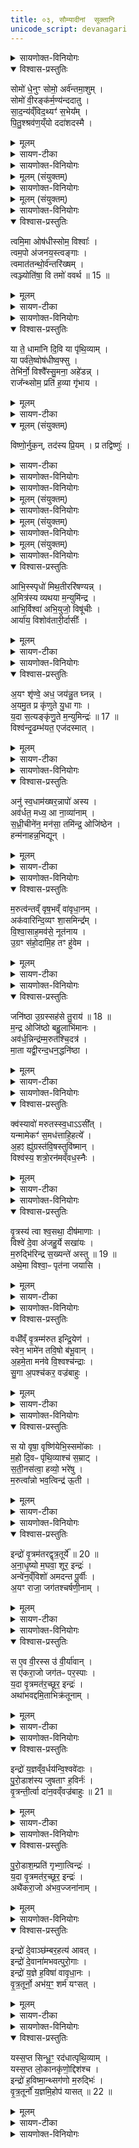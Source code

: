 ```yaml
---
title: ०३, सौम्यादीनां  सूक्तानि
unicode_script: devanagari
---
```


<details><summary>सायणोक्त-विनियोगः</summary>

(SB) 1द्वितीये वशादीनां पशूनां सूक्तान्यभिहितानि । तृतीये सौम्यादीनां सूक्तान्युच्यन्ते । तत्र 'आग्रेयं कृष्णग्रीवमालभेत सौम्यं बभ्रुं ज्योगामयावी' इत्येतस्य पशोः सूक्ते वपायाः पुरोनुवाक्यामाह - 
</details>


<details open><summary>विश्वास-प्रस्तुतिः</summary>

सोमो॑ धे॒नुꣳ सोमो॒ अर्व॑न्तमा॒शुम् ।  
सोमो॑ वी॒रङ्क॑र्म॒ण्य॑न्ददातु ।  
सा॒द॒न्य॑व्ँविद॒थ्यꣳ॑ स॒भेय᳚म् ।  
पि॒तु॒श्श्रव॑ण॒य्ँयो ददा॑शदस्मै ।  
</details>

<details><summary>मूलम्</summary>

सोमो॑ धे॒नुꣳ सोमो॒ अर्व॑न्तमा॒शुम् ।  
सोमो॑ वी॒रङ्क॑र्म॒ण्य॑न्ददातु ।  
सा॒द॒न्य॑व्ँविद॒थ्यꣳ॑ स॒भेय᳚म् ।  
पि॒तु॒श्श्रव॑ण॒य्ँयो ददा॑शदस्मै ।  
</details>

<details><summary>सायण-टीका</summary>

योऽयं सोमो देवः सोऽयमस्मै यजमानाय धेनुं ददातु । तथा स सोमः आशुं शीघ्रगामिनमर्वन्तमश्वं ददातु । तथा स सोमः कर्मण्यं श्रौतस्मार्तकर्मयोग्यं वीरं पुत्रं ददातु । कीदृशं वीरं? सदनं गृहं तत्र साधुः सादन्यस्तं गृहनिर्वाहकमित्यर्थः । विदथे यज्ञे कुशलं विदथ्यम् । सभायां साधुः सभेयस्तं सभेयम् । स्वकीयस्य पितुः श्रवणं कीर्तिः संपाद्यते येन सोऽयं पितुःश्रवणस्तम् । यो यजमानः सोमाय देवाय ददाशत् चरु पुरोडाशादिकं ददाति । अस्मै यजमानायेति पूर्वत्रान्वयः ॥
</details>

<details><summary>सायणोक्त-विनियोगः</summary>

2अथ वपाया याज्यायाः पुरोडाशस्य पुरोनुवाक्यायाश्च प्रतीके दर्शयति - 'अषाढं युत्सु पृतनासु' इति वपाया याज्या । 'त्वꣳ सोम क्रतुभिः' इति पुरोडाशस्य पुरोनुवाक्या । एतच्चोभयं 'जुष्टी नरः' इत्यत्र व्याख्यातम् ॥
</details>

<details><summary>मूलम् (संयुक्तम्)</summary>

अषा॑ढय्ँ यु॒थ्सु त्वꣳ सो॑म॒ क्रतु॑भिः ।  
</details>

<details><summary>सायणोक्त-विनियोगः</summary>

3अथ पुरोडाशस्य याज्यायाः प्रतीकं दर्शयति । सा च 'अग्नेरातिथ्यमसि' इत्यत्र व्याख्याता ।
</details>


<details><summary>मूलम् (संयुक्तम्)</summary>

या ते॒ धामा॑नि ह॒विषा॒ यज॑न्ति ।
</details>

<details><summary>सायणोक्त-विनियोगः</summary>

अथ हविषः पुरोनुवाक्यामाह - 
</details>

<details open><summary>विश्वास-प्रस्तुतिः</summary>

त्वमि॒मा ओष॑धीस्सोम॒ विश्वाः᳚ ।  
त्वम॒पो अ॑जनय॒स्त्वङ्गाः ।   
त्वमात॑तन्थो॒र्व॑न्तरि॑ख्षम् ।  
त्वञ्ज्योति॑षा॒ वि तमो॑ ववर्थ ॥ 15 ॥  
</details>

<details><summary>मूलम्</summary>

त्वमि॒मा ओष॑धीस्सोम॒ विश्वाः᳚ ।  
त्वम॒पो अ॑जनय॒स्त्वङ्गाः ।   
त्वमात॑तन्थो॒र्व॑न्तरि॑ख्षम् ।  
त्वञ्ज्योति॑षा॒ वि तमो॑ ववर्थ ॥ 15 ॥  
</details>

<details><summary>सायण-टीका</summary>

हे सोम त्वं विश्वा: सर्वा इमा ओषधीः अजनयः उत्पादितवानसि । तथा त्वमपो जलान्यजनयः । तथा त्वं गाः गवादिपशूनजनयः । तथा त्वमुरु विस्तीर्णमन्तरिक्षं आततन्थ विस्तारितवानसि । तथा त्वं ज्योतिषा तेजसा तमोऽन्धकारं ववर्थ निवारितवानसि ॥
</details>


<details><summary>सायणोक्त-विनियोगः</summary>

4अथ हविषो याज्यामाह - 
</details>

<details open><summary>विश्वास-प्रस्तुतिः</summary>

या ते॒ धामा॑नि दि॒वि या पृ॑थि॒व्याम् ।  
या पर्व॑ते॒ष्वोष॑धीष्व॒फ्सु ।    
तेभि॑र्नो॒ विश्वै᳚स्सु॒मना॒ अहे॑डन्न् ।   
राज᳚न्थ्सोम॒ प्रति॑ ह॒व्या गृ॑भाय ।
</details>

<details><summary>मूलम्</summary>

या ते॒ धामा॑नि दि॒वि या पृ॑थि॒व्याम् ।  
या पर्व॑ते॒ष्वोष॑धीष्व॒फ्सु ।    
तेभि॑र्नो॒ विश्वै᳚स्सु॒मना॒ अहे॑डन्न् ।   
राज᳚न्थ्सोम॒ प्रति॑ ह॒व्या गृ॑भाय ।
</details>

<details><summary>सायण-टीका</summary>

हे सोम राजन् ते तव द्युलोके या धामानि यानि स्थानानि सन्ति तथा पृथिव्यां यानि सन्ति पर्वतेष्वोषधीष्वप्सु यानि सन्ति सुमना अस्माभिः सह सौमनस्ययुक्तस्त्वं तेभिर्विश्चैस्तैः सर्वैः स्थानैर्युक्तो नोऽस्मान्प्रति हेडन्क्रोधमकुर्वन् हव्या प्रतिगृभाय हवींषि प्रतिगृहाण ॥
</details>

<details open><summary>मूलम् (संयुक्तम्)</summary>

विष्णो॒र्नुक॒न्, तद॑स्य प्रि॒यम् । प्र तद्विष्णुः॑ ।
</details>

<details><summary>सायण-टीका</summary>

5अथ 'वैष्णवं वामनमालभेत स्पर्धमानः' इत्यस्य पशोः सूक्ते प्रतीकत्रयं दर्शयति - 'विष्णोर्नु कं वीर्याणि' इति वपायाः पुरोनुवाक्या ।
सेयं 'युञ्जते मनः' इत्यत्र व्याख्याता ।
'प्र तद्विष्णुस्तवते' इति पुरोडाशस्य पुरोनुवाक्या । सेयं 'जुष्टो नरः' इत्यत्र व्याख्याता ॥
</details>

<div class="js_include" url="/vedAH_Rk/shAkalam/saMhitA/vishvAsa-prastutiH/01/154/01_viShNornu_kaM.md"  newLevelForH1="5" includeTitle="plain" title="विश्वास-प्रस्तुतिः"> </div>  
<div class="js_include" url="/vedAH_Rk/shAkalam/saMhitA/sarvASh_TIkAH/01/154/01_viShNornu_kaM.md"  newLevelForH1="5" includeTitle="plain" title="विश्वास-प्रस्तुतिः"> </div>  


<div class="js_include" url="/vedAH_Rk/shAkalam/saMhitA/vishvAsa-prastutiH/01/154/02_pra_tadviShNuH.md"  newLevelForH1="5" includeTitle="false"> </div>  

<div class="js_include" url="/vedAH_Rk/shAkalam/saMhitA/sarvASh_TIkAH/01/154/02_pra_tadviShNuH.md"  newLevelForH1="5" includeTitle="false"> </div>  

<details><summary>सायणोक्त-विनियोगः</summary>

6अथ पुरोडाशस्य याज्यामाह - 
</details>

<div class="js_include" url="/vedAH_Rk/shAkalam/saMhitA/vishvAsa-prastutiH/07/099/01_paro_mAtrayA.md"  newLevelForH1="5" includeTitle="false"> </div>  

<div class="js_include" url="/vedAH_Rk/shAkalam/saMhitA/sarvASh_TIkAH/07/099/01_paro_mAtrayA.md"  newLevelForH1="5" includeTitle="false"> </div>  


<details><summary>सायणोक्त-विनियोगः</summary>

7अथ हविषो याज्यानुवाक्ययोः प्रतीके दर्शयति - 'विचक्रमे पृथिवीमेषः' इति पुरोनुवाक्या । 'त्रिर्देवः पृथिवीमेषः' इति याज्या । एतच्चोभयं 'जुष्टो नरः' इत्यत्र व्याख्यातम् ॥
</details>


<details><summary>मूलम् (संयुक्तम्)</summary>

विच॑क्रमे॒, त्रिर्दे॒वः ।
</details>

<div class="js_include" url="/vedAH_Rk/shAkalam/saMhitA/vishvAsa-prastutiH/07/100/04_vi_chakrame.md"  newLevelForH1="5" includeTitle="false"> </div>  
<div class="js_include" url="/vedAH_Rk/shAkalam/saMhitA/sarvASh_TIkAH/07/100/04_vi_chakrame.md"  newLevelForH1="5" includeTitle="false"> </div>  

<div class="js_include" url="/vedAH_Rk/shAkalam/saMhitA/vishvAsa-prastutiH/07/100/03_trirdevaH_pRthivImeSha.md"  newLevelForH1="5" includeTitle="false"> </div>  
<div class="js_include" url="/vedAH_Rk/shAkalam/saMhitA/sarvASh_TIkAH/07/100/03_trirdevaH_pRthivImeSha.md"  newLevelForH1="5" includeTitle="false"> </div>  


<details><summary>सायणोक्त-विनियोगः</summary>

8अथ 'इन्द्राय मन्युमते मनस्वते ललाम प्राशृङ्गमालभेत' इत्यस्य पशोः सूक्ते प्रतीकत्रयं दर्शयति - 'आ ते मह इन्द्र' इति वपायाः पुरोनुवाक्या । 'यो जात एव प्रथमो मनस्वान्' इति याज्या । एतच्चोभयमन्वहमासा इत्यत्र व्याख्यातम् ।
</details>


<details><summary>मूलम् (संयुक्तम्)</summary>

आ ते॑ म॒हो, यो जा॒त ए॒व ।
</details>

<details><summary>सायणोक्त-विनियोगः</summary>

'अभि गोत्राणि सहसा गाहमानः' इहि पुरोडाशस्य पुरोनुवाक्या । सा च 'आशुः शिशानः' इत्यत्र व्याख्याता ॥
</details>


<details><summary>मूलम् (संयुक्तम्)</summary>

अ॒भि गो॒त्राणि॑ ।
</details>

<details><summary>सायणोक्त-विनियोगः</summary>

9अथ पुरोडाशस्य याज्यामाह - 
</details>


<details open><summary>विश्वास-प्रस्तुतिः</summary>

आभि॒स्स्पृधो॑ मिथ॒तीररि॑षण्यन्न् ।  
अ॒मित्र॑स्य व्यथया म॒न्युमि॑न्द्र ।  
आभि॒र्विश्वा॑ अभि॒युजो॒ विषू॑चीः ।  
आर्या॑य॒ विशोव॑तारी॒र्दासीः᳚ ।  
</details>

<details><summary>मूलम्</summary>

आभि॒स्स्पृधो॑ मिथ॒तीररि॑षण्यन्न् ।  
अ॒मित्र॑स्य व्यथया म॒न्युमि॑न्द्र ।  
आभि॒र्विश्वा॑ अभि॒युजो॒ विषू॑चीः ।  
आर्या॑य॒ विशोव॑तारी॒र्दासीः᳚ ।  
</details>

<details><summary>सायण-टीका</summary>

हे इन्द्र, अमित्रस्य अस्मद्वैरिणः मन्युं क्रोधं व्यथय व्यथितं निष्फलं कुरु । अस्मासु क्रुद्धः शत्रुर्यदाऽस्मान् हन्तुं न क्षमते तदा तदीयः क्रोधो निष्कलो भवेत्तथा त्वं कुर्वित्यर्थः । किं कुर्वन्? स्पृधः शत्रूणां स्पर्धमाना अस्मदीयाः सेना मिथतीः त्वां प्रत्यभयं याचमाना आभिरस्मदीयाभिः स्तुतिभिः अरिषण्यन् अहिंसिताः कुर्वन् । अस्मदीयस्तुतिभिस्तुष्टस्त्वमस्मदीयाः सेना यथा न हिंसिता भवन्ति तथा कुर्वित्यर्थः । किंच विश्वा परकीयाः सर्वाः सेना अभियुजः अस्मद्वधमभिलक्ष्य प्रयुज्यमाना विषूचीः नानागतीर्दासीरुपक्षयं प्राप्ता विशः सर्वाः प्रजा अभितुष्टस्सन्नवतारीः विनाशय । यथा अस्मदयिस्तुत्या तुष्टं त्वां प्रत्यभयं याचमानानामस्मत्सेनानां न हिंसां कृतवानसि तथैवास्मदीयस्तुत्या तुष्टस्सन्परकीयसेनां विनाशयेत्यर्थः ॥
</details>

<details><summary>सायणोक्त-विनियोगः</summary>

10अथ हविषः पुरोनुवाक्यामाह - 
</details>


<details open><summary>विश्वास-प्रस्तुतिः</summary>

अ॒यꣳ शृ॑ण्वे॒ अध॒ जय॑न्नु॒त घ्नन्न् ।  
अ॒यमु॒त प्र कृ॑णुते यु॒धा गाः ।  
य॒दा स॒त्यङ्कृ॑णु॒ते म॒न्युमिन्द्रः॑ ॥ 17 ॥  
विश्व॑न्दृ॒ढम्भ॑यत॒ एज॑दस्मात् ।  
</details>

<details><summary>मूलम्</summary>

अ॒यꣳ शृ॑ण्वे॒ अध॒ जय॑न्नु॒त घ्नन्न् ।  
अ॒यमु॒त प्र कृ॑णुते यु॒धा गाः ।  
य॒दा स॒त्यङ्कृ॑णु॒ते म॒न्युमिन्द्रः॑ ॥ 17 ॥  
विश्व॑न्दृ॒ढम्भ॑यत॒ एज॑दस्मात् ।  
</details>

<details><summary>सायण-टीका</summary>

अयमिन्द्वः अध कदाचिज्जयन्वर्तते, उत अथवा घ्नन् वर्तत इत्यहं शृण्वे । अयमर्थः - यदा यदेन्द्रस्य वार्तां शृणोमि तदा तदा जयतीति वा वैरिणं हन्तीति वा शृणोमि । उत अपिच अयमिन्द्रः युधा युद्धेन गाः परकीयाः प्रकृणुते प्रकर्षेण स्वाधीनाः करोति । किंच यदाऽयमिन्द्रः स्वकीयं मन्युं सत्यमवश्यंभाविनं कृणुते करोति तदानीं दृढं क्वचिदेवावस्थितं स्थावरं एजत् कम्पमानं जङ्गमं च विश्वं सर्वं जगदस्मादिन्द्रात् भयते बिभेति । अयमर्थः - परिहासार्थो यः कोपस्तमन्तरेण यदा हृदयपूर्वकं कोपं करोति तदा सर्वं जगद्विभेतीति ।
</details>

<details><summary>सायणोक्त-विनियोगः</summary>

11अथ हविषो याज्यामाह - 
</details>


<details open><summary>विश्वास-प्रस्तुतिः</summary>

अनु॑ स्व॒धाम॑ख्षर॒न्नापो॑ अस्य ।  
अव॑र्धत॒ मध्य॒ आ ना॒व्या॑नाम् ।  
स॒ध्री॒चीने॑न॒ मन॑सा॒ तमि॑न्द्र॒ ओजि॑ष्ठेन ।  
हन्म॑नाहन्न॒भिद्यून् ।  
</details>

<details><summary>मूलम्</summary>

अनु॑ स्व॒धाम॑ख्षर॒न्नापो॑ अस्य ।  
अव॑र्धत॒ मध्य॒ आ ना॒व्या॑नाम् ।  
स॒ध्री॒चीने॑न॒ मन॑सा॒ तमि॑न्द्र॒ ओजि॑ष्ठेन ।  
हन्म॑नाहन्न॒भिद्यून् ।  
</details>

<details><summary>सायण-टीका</summary>

अस्येन्द्रस्य स्वधां हविर्लक्षणमनु आपः वृष्टिलक्षणा अक्षरन् स्रवन्ति । नाव्यानां नावा तरणीयानां नदीनां मध्य आऽवर्धत जलं सर्वतोऽभिवृद्धमभूत् । अयमिन्द्रः ओजिष्ठेनात्यन्तबलयुक्तेन सध्रीचीनेन सह वर्तमानेन मनसा युक्तस्तं प्रसिद्धं मेघमभिद्यून् प्रतिदिनं हन्मना हननसाधनेन स्वायुधेन वज्रेण अहन् ताडयति । अयमर्थः - यदाऽयं स्वेच्छया मेधं भिनत्ति तदा वृष्ट्या नदीपूरणक्षमं जलं वर्धत इति ॥
</details>

<details><summary>सायणोक्त-विनियोगः</summary>

12अथ 'इन्द्राय मरुत्वते पृश्निसक्थमालभेत' इत्यस्य पशोः सूक्ते वपायाः पुरोनुवाक्यामाह -
</details>


<details open><summary>विश्वास-प्रस्तुतिः</summary>

म॒रुत्व॑न्तव्ँ वृष॒भव्ँ वा॑वृधा॒नम् ।  
अक॑वारिन्दि॒व्यꣳ शा॒समिन्द्र᳚म् ।  
वि॒श्वा॒साह॒मव॑से॒ नूत॑नाय ।  
उ॒ग्रꣳ स॑हो॒दामि॒ह तꣳ हु॑वेम ।  
</details>

<details><summary>मूलम्</summary>

म॒रुत्व॑न्तव्ँ वृष॒भव्ँ वा॑वृधा॒नम् ।  
अक॑वारिन्दि॒व्यꣳ शा॒समिन्द्र᳚म् ।  
वि॒श्वा॒साह॒मव॑से॒ नूत॑नाय ।  
उ॒ग्रꣳ स॑हो॒दामि॒ह तꣳ हु॑वेम ।  
</details>

<details><summary>सायण-टीका</summary>

इह कर्मणि तमिन्द्रं हुवेम आह्वयामः । किमर्थं? नूतनाय अवसे अन्यैरकृतपूर्वाय रक्षणाय । कीदृशमिन्द्रं? मरुत्वन्तं मरुद्भिः संयुतम् । वृषभं कामानां वर्षितारम् । वावृधानं अतिशयेन वर्धमानम् । अकवारिं अकुत्सितारिम् । कुत्सितेनातिस्वल्पेन वैरिणा सह स्पर्धा लज्जायै भवति । दिव्यं दिवि भवम् । शासं शासितारम् । विश्वासाहं विश्वस्याभिभवितारम् । उग्रं अनभिभवनीयम् । सहोदां बलप्रदम् ॥
</details>

<details><summary>सायणोक्त-विनियोगः</summary>

13अथ वपाया याज्यामाह - 
</details>


<details open><summary>विश्वास-प्रस्तुतिः</summary>

जनि॑ष्ठा उ॒ग्रस्सह॑से तु॒राय॑ ॥ 18 ॥  
म॒न्द्र ओजि॑ष्ठो बहु॒लाभि॑मानः ।   
अव॑र्ध॒न्निन्द्र॑म्म॒रुत॑श्चि॒दत्र॑ ।  
मा॒ता यद्वी॒रन्द॒धन॒द्धनि॑ष्ठा ।  
</details>

<details><summary>मूलम्</summary>

जनि॑ष्ठा उ॒ग्रस्सह॑से तु॒राय॑ ॥ 18 ॥  
म॒न्द्र ओजि॑ष्ठो बहु॒लाभि॑मानः ।   
अव॑र्ध॒न्निन्द्र॑म्म॒रुत॑श्चि॒दत्र॑ ।  
मा॒ता यद्वी॒रन्द॒धन॒द्धनि॑ष्ठा ।  
</details>

<details><summary>सायण-टीका</summary>

हे इन्द्र त्वमुग्रः परैरप्रधृष्यः जनिष्ठ उत्पन्नोऽसि । किमर्थं? सहसे वैरिबलस्य तुराय हिंसार्थम् । कीदृश इन्द्रः? मन्द्रो हर्षयुक्तः । ओजिष्ठो बलवत्तरः । बहुलाभिमानः प्रभूताहंकारः । मरुतश्चित् मरुतोऽपि बलकर्मणि वृत्रवधादिके इन्द्रमवर्धन् वर्धितवन्तः । किंच धनिष्ठा अतिशयेन धनवती माता अदितिरूपा यद्वीरं यमिन्द्रं शूरं दधनत् धारितवती तमिन्द्रमवर्धन्नित्यन्वयः ॥
</details>

<details><summary>सायणोक्त-विनियोगः</summary>

14अथ पुरोडाशस्य पुरोनुवाक्यामाह - 
</details>


<details open><summary>विश्वास-प्रस्तुतिः</summary>

क्व॑स्यावो॑ मरुतस्स्व॒धाऽऽसी᳚त् ।  
यन्मामेकꣳ॑ स॒मध॑त्ताहि॒हत्ये᳚ ।  
अ॒हꣵ ह्यु॑ग्रस्त॑वि॒षस्तुवि॑ष्मान् ।  
विश्व॑स्य॒ शत्रो॒रन॑मव्ँवध॒स्नैः ।  
</details>

<details><summary>मूलम्</summary>

क्व॑स्यावो॑ मरुतस्स्व॒धाऽऽसी᳚त् ।  
यन्मामेकꣳ॑ स॒मध॑त्ताहि॒हत्ये᳚ ।  
अ॒हꣵ ह्यु॑ग्रस्त॑वि॒षस्तुवि॑ष्मान् ।  
विश्व॑स्य॒ शत्रो॒रन॑मव्ँवध॒स्नैः ।  
</details>

<details><summary>सायण-टीका</summary>

इन्द्रस्य मरुतां च परस्परसंवादोऽयम् । अहिनामकस्यामुरस्य वधे मरुत इन्द्रस्य साहाय्यमकृत्वा पलायिता अतस्तान्प्रतीन्द्रः कुपित एवं ब्रवीति - हे मरुतः यद्यस्मात्काराणादहिहत्ये अहिनामकशत्रोर्वधे मामेकमेव यूयं समधत्त संयोजितवन्तः तदानीं वो युष्माकं स्वधा साऽन्ननिमित्ता शक्तिः क्वासीत् कुत्र गता । अथवा किं मे युष्माभिः, अहं ह्युग्रः अहमेवातितीव्रः तविषः महान् तुविष्मान् बलवान् तादृशस्सन्विश्वस्य सर्वस्यापि शत्रोर्वधस्नैः वधबन्धनैः अनमं वशीकरणे शक्तोऽस्मि ॥
</details>

<details><summary>सायणोक्त-विनियोगः</summary>

15अथ पुरोडाशस्य याज्यामाह - 
</details>


<details open><summary>विश्वास-प्रस्तुतिः</summary>

वृ॒त्रस्य॑ त्वा श्व॒सथा॒ दीष॑माणाः ।  
विश्वे॑ दे॒वा अ॑जहु॒र्ये सखा॑यः ।  
म॒रुद्भि॑रिन्द्र स॒ख्यन्ते॑ अस्तु ॥ 19 ॥  
अथे॒मा विश्वा॒ᳶ पृत॑ना जयासि ।  
</details>

<details><summary>मूलम्</summary>

वृ॒त्रस्य॑ त्वा श्व॒सथा॒ दीष॑माणाः ।  
विश्वे॑ दे॒वा अ॑जहु॒र्ये सखा॑यः ।  
म॒रुद्भि॑रिन्द्र स॒ख्यन्ते॑ अस्तु ॥ 19 ॥  
अथे॒मा विश्वा॒ᳶ पृत॑ना जयासि ।  
</details>

<details><summary>सायण-टीका</summary>

पुरा वृत्रवधार्थमिन्द्रः सर्वेषां देवानां सहायमपेक्षमाणस्तैस्सह युद्धार्थमागतः । तदा सर्वे देवा वृत्रस्य श्वासमात्रेण निराकृताः सन्तो गताः । मरुतस्तु पलायनमकृत्वेन्द्रस्य सख्यमाचरन् । सोऽयं वृत्तान्तो बह्वृचब्राह्मणस्थोऽस्मिन्मन्त्रे सूच्यते । तमेतमर्थमिन्द्रं संबोध्य होता कथयति । हे इन्द्र विश्वे सर्वे देवा वृत्रस्य श्वसथात् तदुच्छ्वासादीषमाणाः पलायमानास्सन्तस्त्वामजहुः परित्यक्तवन्तः । ये तु सखायो मरुतो न पलायन्ते तैर्मरुद्भिः सख्यं तवास्तु । अथानन्तरमिमा विश्वाः सर्वाः पृतनाः सेना जयसि जेष्यसि ॥
</details>

<details><summary>सायणोक्त-विनियोगः</summary>

16अथ हविषः पुरोनुवाक्यामाह - 
</details>


<details open><summary>विश्वास-प्रस्तुतिः</summary>

वधी᳚व्ँ वृ॒त्रम्म॑रुत इन्द्रि॒येण॑ ।  
स्वेन॒ भामे॑न तवि॒षो ब॑भू॒वान् ।  
अ॒हमे॒ता मन॑वे वि॒श्वश्च॑न्द्राः ।  
सु॒गा अ॒पश्च॑कर॒ वज्र॑बाहुः ।  
</details>

<details><summary>मूलम्</summary>

वधी᳚व्ँ वृ॒त्रम्म॑रुत इन्द्रि॒येण॑ ।  
स्वेन॒ भामे॑न तवि॒षो ब॑भू॒वान् ।  
अ॒हमे॒ता मन॑वे वि॒श्वश्च॑न्द्राः ।  
सु॒गा अ॒पश्च॑कर॒ वज्र॑बाहुः ।  
</details>

<details><summary>सायण-टीका</summary>

हे मरुतः इन्द्रोऽहं स्वेनेन्द्रियेण हस्तेन स्वेन भामेन स्वकीयेन कोपेन वृत्रं वधीं अवधिषम् । अतः तविषो बभूवान् महानभवम् । इन्द्रो महानित्येवं लोके कीर्तिर्जातेत्यर्थः । अहमिन्द्रो वज्रबाहुस्सन् विश्वश्चन्द्राः सर्वस्य जगत आह्लादकराः सुगाः सुखेन गन्तुं प्राप्तुं शक्या एता दृश्यमाना वृष्टिलक्षणा अपो मनवे मनुष्यार्थं चकर कृतवानस्मि । सर्वस्य लोकस्यानिष्ठनिवारणाय वृत्रं हत्वेष्टप्राप्तये वृष्टिमुत्पादितवानस्मीत्यर्थः ॥
</details>

<details><summary>सायणोक्त-विनियोगः</summary>

17अथ हविषो याज्यामाह - 
</details>


<details open><summary>विश्वास-प्रस्तुतिः</summary>

स यो वृषा॒ वृष्णि॑येभि॒स्समो॑काः ।  
म॒हो दि॒वᳶ पृ॑थि॒व्याश्च॑ स॒म्राट् ।  
स॒ती॒नस॑त्वा॒ हव्यो॒ भरे॑षु ।  
म॒रुत्वा᳚न्नो भव॒त्विन्द्र॑ ऊ॒ती ।  
</details>

<details><summary>मूलम्</summary>

स यो वृषा॒ वृष्णि॑येभि॒स्समो॑काः ।  
म॒हो दि॒वᳶ पृ॑थि॒व्याश्च॑ स॒म्राट् ।  
स॒ती॒नस॑त्वा॒ हव्यो॒ भरे॑षु ।  
म॒रुत्वा᳚न्नो भव॒त्विन्द्र॑ ऊ॒ती ।  
</details>

<details><summary>सायण-टीका</summary>

य इन्द्रो वृषत्वादिगुणकः स इन्द्रो नोऽस्मान्प्रति मरुत्वान् मरुद्भिर्युक्त ऊती रक्षणहेतुर्भवतु । के ते गुणा इति तेऽभिधीयन्ते - वृषा कामानां वर्षयिता । वृष्णियशब्दो बलनामसु पठितः । वृष्णियैर्बलैः समोकाः संयुक्तः । महो महत्या दिवः पृथिव्याश्च सम्राट् स्वामी सन् सम्यग्राजमानः । सतीनशब्दो जलनामसु पठितः । सतीनसत्त्वा वृष्ट्यात्मकजलप्रदः । भ्रियन्ते संपाद्यन्ते हवींषि येषु यागेष्विति भरा यागाः तेषु हव्यः आह्वानार्हः ॥
</details>

<details><summary>सायणोक्त-विनियोगः</summary>

18अथ 'इन्द्राय वृत्रतुरे ललामं प्राशृङ्गमालभेत' इत्यस्य पशोः सूक्ते वपायाः पुरोनुवाक्यामाह - 
</details>


<details open><summary>विश्वास-प्रस्तुतिः</summary>

इन्द्रो॑ वृ॒त्रम॑तरद्वृत्र॒तूर्ये᳚ ॥ 20 ॥  
अ॒ना॒धृ॒ष्यो म॒घवा॒ शूर॒ इन्द्रः॑ ।  
अन्वे॑न॒व्ँविशो॑ अमदन्त पू॒र्वीः ।  
अ॒यꣳ राजा॒ जग॑तश्चर्षणी॒नाम् ।  
</details>

<details><summary>मूलम्</summary>

इन्द्रो॑ वृ॒त्रम॑तरद्वृत्र॒तूर्ये᳚ ॥ 20 ॥  
अ॒ना॒धृ॒ष्यो म॒घवा॒ शूर॒ इन्द्रः॑ ।  
अन्वे॑न॒व्ँविशो॑ अमदन्त पू॒र्वीः ।  
अ॒यꣳ राजा॒ जग॑तश्चर्षणी॒नाम् ।  
</details>

<details><summary>सायण-टीका</summary>

अयमिन्द्रो वृत्रतूर्ये वृत्रवधनिमित्ते युजे वृत्रमतरत् विनाशितवान् । स इन्द्रोऽनाधृष्यः केनापि तिरस्कर्तुमशक्यः । मघवा धनवान् । शूरो विक्रमयुक्तः । पूर्वीः पूर्वकालोना विशः प्रजा एनमिन्द्रं अन्वमदन्त बृत्रवधेनेन्द्रे हृष्टे सति प्रजा अपि हृष्टवत्यः । अयमिन्द्रः चर्षणीनां मनुष्याणां कृत्स्नस्य जगतश्च राजा भूत्वा वर्तते ॥
</details>

<details><summary>सायणोक्त-विनियोगः</summary>

19अथ वपाया याज्यामाह - 
</details>


<details open><summary>विश्वास-प्रस्तुतिः</summary>

स ए॒व वी॒रस्स उ॑ वी॒र्या॑वान् ।  
स ए॑करा॒जो जग॑तᳶ पर॒स्पाः ।  
य॒दा वृ॒त्रमत॑र॒च्छूर॒ इन्द्रः॑ ।  
अथा॑भवद्दमि॒ताभिक्र॑तूनाम् ।   
</details>

<details><summary>मूलम्</summary>

स ए॒व वी॒रस्स उ॑ वी॒र्या॑वान् ।  
स ए॑करा॒जो जग॑तᳶ पर॒स्पाः ।  
य॒दा वृ॒त्रमत॑र॒च्छूर॒ इन्द्रः॑ ।  
अथा॑भवद्दमि॒ताभिक्र॑तूनाम् ।   
</details>

<details><summary>सायण-टीका</summary>

योऽयमिन्द्रः स एव वीरो युद्धेषु शूरः । स उ वीर्यवान् स एवोत्साहयुक्तः । स एकराजः कृत्स्नस्य जगत एक एव राजा । परस्पा अतिशयेन पाता । सोऽयं शूर इन्द्रो यदा वृत्रमतरत् विनाशितवान् अय अनन्तरमभिक्रतूनां अभिप्राप्तविरोधाचरणलक्षणकर्मणां दमिता दमनहेतुरभवत् ॥
</details>

<details><summary>सायणोक्त-विनियोगः</summary>

20अथ पुरोडाशस्य पुरोनुवाक्यामाह - 
</details>


<details open><summary>विश्वास-प्रस्तुतिः</summary>

इन्द्रो॑ य॒ज्ञव्ँव॒र्धय॑न्वि॒श्ववे॑दाः ।   
पु॒रो॒डाश॑स्य जुषताꣳ ह॒विर्नः॑ ।  
वृ॒त्रन्ती॒र्त्वा दा॑न॒वव्ँवज्र॑बाहुः ॥ 21 ॥  
</details>

<details><summary>मूलम्</summary>

इन्द्रो॑ य॒ज्ञव्ँव॒र्धय॑न्वि॒श्ववे॑दाः ।   
पु॒रो॒डाश॑स्य जुषताꣳ ह॒विर्नः॑ ।  
वृ॒त्रन्ती॒र्त्वा दा॑न॒वव्ँवज्र॑बाहुः ॥ 21 ॥  
</details>

<details><summary>सायण-टीका</summary>

विश्ववेदाः सर्वज्ञोऽयमिन्द्रः यज्ञमस्मदीयं वर्धयन् नः अस्मदीयस्य पुरोडाशस्य सारांशं हविर्जुषताम् । वज्रबाहुरयं वत्राख्यं दानवं तीर्त्वा हत्वा दृंहणेन दृढीकरणसाधनेन दृंहिता दृढीकर्तुमुद्यतस्सन्दिशोऽदृंहत् वृत्रकृतोपद्रवेण प्रचलितानां सर्वदिग्वर्तिप्रजानां स्थैर्यं कृतवानित्यर्थः ॥
</details>

<details><summary>सायणोक्त-विनियोगः</summary>

21अथ पुरोडाशस्य याज्यामाह - स्पष्टोऽर्थः ॥
</details>

<details open><summary>विश्वास-प्रस्तुतिः</summary>

पु॒रो॒डाश॒म्प्रति॑ गृभ्णा॒त्विन्द्रः॑ ।  
य॒दा वृ॒त्रमत॑र॒च्छूर॒ इन्द्रः॑ ।  
अथै॑करा॒जो अ॑भव॒ज्जना॑नाम् ।  
</details>

<details><summary>मूलम्</summary>

पु॒रो॒डाश॒म्प्रति॑ गृभ्णा॒त्विन्द्रः॑ ।  
य॒दा वृ॒त्रमत॑र॒च्छूर॒ इन्द्रः॑ ।  
अथै॑करा॒जो अ॑भव॒ज्जना॑नाम् ।  
</details>

<details><summary>सायणोक्त-विनियोगः</summary>

22अथ हविषः पुरोनुवाक्यामाह - 
</details>


<details open><summary>विश्वास-प्रस्तुतिः</summary>

इन्द्रो॑ दे॒वाञ्छ॑म्बर॒हत्य॑ आवत् ।  
इन्द्रो॑ दे॒वाना॑मभवत्पुरो॒गाः ।  
इन्द्रो॑ य॒ज्ञे ह॒विषा॑ वावृधा॒नः ।  
वृ॒त्र॒तूर्नो॒ अभ॑य॒ꣳ॒ शर्म॑ यꣳसत् ।  
</details>

<details><summary>मूलम्</summary>

इन्द्रो॑ दे॒वाञ्छ॑म्बर॒हत्य॑ आवत् ।  
इन्द्रो॑ दे॒वाना॑मभवत्पुरो॒गाः ।  
इन्द्रो॑ य॒ज्ञे ह॒विषा॑ वावृधा॒नः ।  
वृ॒त्र॒तूर्नो॒ अभ॑य॒ꣳ॒ शर्म॑ यꣳसत् ।  
</details>

<details><summary>सायण-टीका</summary>

शम्बरहत्ये शम्बराख्यस्यासुरस्य हत्थे वधे निष्पन्ने सति स इन्द्रो देवानावत् रक्षितवान् । स चेन्द्रो देवानां मध्ये पुरोगा मुख्योऽभवत् । इन्द्रोऽस्मितयज्ञे हविषा वावृधानोऽतिशयेन वर्धते । वृत्रतूः वृत्रघाती स इन्द्रो नोऽस्मभ्यमभयं भयरहितं शर्म सुखं यंसत् यच्छतु ॥
</details>

<details><summary>सायणोक्त-विनियोगः</summary>

23अथ हविषो याज्यामाह - 
</details>


<details open><summary>विश्वास-प्रस्तुतिः</summary>

यस्स॒प्त सिन्धू॒ꣳ॒ रद॑धात्पृथि॒व्याम् ।  
यस्स॒प्त लो॒कानकृ॑णो॒द्दिश॑श्च ।  
इन्द्रो॑ ह॒विष्मा॒न्थ्सग॑णो म॒रुद्भिः॑ ।  
वृ॒त्र॒तूर्नो॑ य॒ज्ञमि॒होप॑ यासत् ॥ 22 ॥  
</details>

<details><summary>मूलम्</summary>

यस्स॒प्त सिन्धू॒ꣳ॒ रद॑धात्पृथि॒व्याम् ।  
यस्स॒प्त लो॒कानकृ॑णो॒द्दिश॑श्च ।  
इन्द्रो॑ ह॒विष्मा॒न्थ्सग॑णो म॒रुद्भिः॑ ।  
वृ॒त्र॒तूर्नो॑ य॒ज्ञमि॒होप॑ यासत् ॥ 22 ॥  
</details>

<details><summary>सायण-टीका</summary>

योऽयमिन्द्रः पृथिव्यां सप्त सिन्धून् समुद्रानदधात् स्थापितवान् । य इन्द्रः सप्त लोकान् भूरादीन्दिशश्चाकृष्णोत् कृतवान् । मरुद्भिर्देवैर्युक्तत्वेन सगणो गणसहित इन्द्रो हविष्मान् हविर्युक्तोऽभूत् । वृत्रतूः वृत्रघाती स इन्द्रः इह लोके नोऽस्मदीयं यज्ञमुपयासत् उपागच्छतु ।   
</details>

<details><summary>सायणोक्त-विनियोगः</summary>

अत्र विनियोगसंग्रहः -  
सोमो धेनुऽमिति प्रोक्तं सौम्ये विष्णोर्नु वामने ।   
आ ते महो य ऐन्द्रे स्यान्मरुत्वत्यैन्द्रके मरुत् ।  
इद्रो वृत्रतुरैन्द्रे स्याद्वर्णितं सूक्तपञ्चकम् ॥ १ ॥

इति श्रमित्सायणाचार्यविरचिते माधवीये वेदार्थप्रकाशे कृष्णयजुर्वेदीयतैत्तिरीयब्राह्मणभाष्ये द्वितीयाष्टकेऽष्टमेप्रपाठके तृतीयोऽनुवाकः ॥  
</details>

